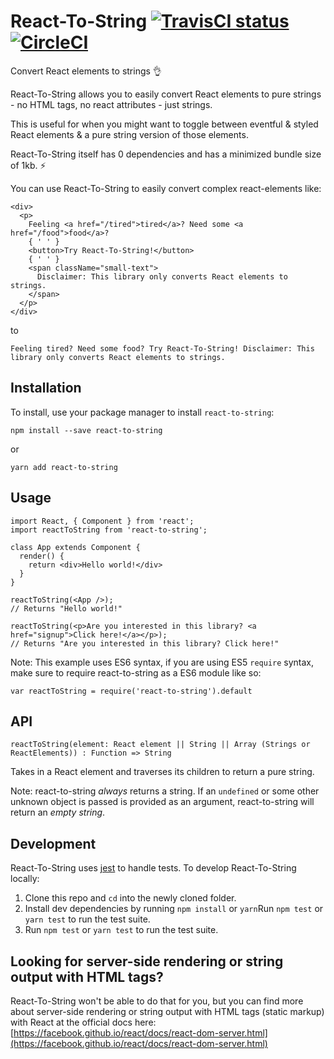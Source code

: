 React-To-String [![TravisCI status](https://travis-ci.org/kevinzwhuang/react-to-string.svg?branch=master)](https://travis-ci.org/kevinzwhuang/react-to-string) [![CircleCI](https://circleci.com/gh/kevinzwhuang/react-to-string/tree/master.svg?style=shield)](https://circleci.com/gh/kevinzwhuang/react-to-string/tree/master)
===============

Convert React elements to strings 👌

React-To-String allows you to easily convert React elements to pure strings -
no HTML tags, no react attributes - just strings.

This is useful for when you might want to toggle between eventful & styled
React elements & a pure string version of those elements.

React-To-String itself has 0 dependencies and has a minimized bundle size of 1kb. ⚡

You can use React-To-String to easily convert complex react-elements like:
```es6
<div>
  <p>
    Feeling <a href="/tired">tired</a>? Need some <a href="/food">food</a>?
    { ' ' }
    <button>Try React-To-String!</button>
    { ' ' }
    <span className="small-text">
      Disclaimer: This library only converts React elements to strings.
    </span>
  </p>
</div>
```

to

`Feeling tired? Need some food? Try React-To-String! Disclaimer: This library
only converts React elements to strings.`

## Installation

To install, use your package manager to install `react-to-string`:

```
npm install --save react-to-string
```

or

```
yarn add react-to-string
```

## Usage
```es6
import React, { Component } from 'react';
import reactToString from 'react-to-string';

class App extends Component {
  render() {
    return <div>Hello world!</div>
  }
}

reactToString(<App />);
// Returns "Hello world!"

reactToString(<p>Are you interested in this library? <a href="signup">Click here!</a></p>);
// Returns "Are you interested in this library? Click here!"
```

Note: This example uses ES6 syntax, if you are using ES5 `require` syntax, make sure
to require react-to-string as a ES6 module like so:

```es5
var reactToString = require('react-to-string').default
```

## API

`reactToString(element: React element || String || Array (Strings or ReactElements)) : Function => String`

Takes in a React element and traverses its children to return a pure string.

Note: react-to-string *always* returns a string. If an `undefined` or some other unknown object is passed is provided as an argument, react-to-string will return an *empty string*.

## Development

React-To-String uses [jest](https://github.com/facebook/jest) to handle tests.
To develop React-To-String locally:

1. Clone this repo and `cd` into the newly cloned folder.
2. Install dev dependencies by running `npm install` or `yarn`Run `npm test` or `yarn test` to run the test suite.
3. Run `npm test` or `yarn test` to run the test suite.

## Looking for server-side rendering or string output with HTML tags?

React-To-String won't be able to do that for you, but you can find more about
server-side rendering or string output with HTML tags (static markup)  with React at the official docs here: [https://facebook.github.io/react/docs/react-dom-server.html](https://facebook.github.io/react/docs/react-dom-server.html)
